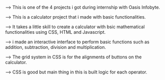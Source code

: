 --> This is one of the 4 projects i got during internship with Oasis Infobyte.

--> This is a calculator project that i made with basic functionalities.

--> It takes a little skill to create a calculator with bsic mathematical functionalities using CSS, HTML and Javascript.

--> i made an interactive interface to perform basic functions such as addition, subtraction, division and multiplication.

--> The grid system in CSS is for the alignments of buttons on the calculator.

--> CSS is good but main thing in this is built logic for each operator.